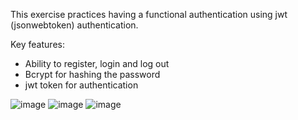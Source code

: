 This exercise practices having a functional authentication using jwt (jsonwebtoken) authentication.

Key features:

- Ability to register, login and log out
- Bcrypt for hashing the password
- jwt token for authentication


![image](https://github.com/user-attachments/assets/dc49b9c7-afc7-43c5-a4ce-0e5b09dbe41b)
![image](https://github.com/user-attachments/assets/b7a5c0e7-cfa5-4142-a483-e4f3871d4b13)
![image](https://github.com/user-attachments/assets/989cb50a-3a89-45a8-a4f5-3596acf53c85)



